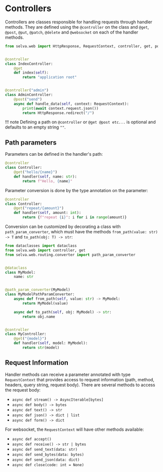 # Controllers

Controllers are classes responsible for handling requests through handler methods.
They are defined using the `@controller` on the class and `@get`, `@post`, `@put`,
`@patch`, `@delete` and `@websocket` on each of the handler methods.

```python
from selva.web import HttpResponse, RequestContext, controller, get, post


@controller
class IndexController:
    @get
    def index(self):
        return "application root"


@controller("admin")
class AdminController:
    @post("send")
    async def handle_data(self, context: RequestContext):
        print(await context.request.json())
        return HttpResponse.redirect("/")
```

!!! note
    Defining a path on `@controller` or `@get @post etc...` is optional and
    defaults to an empty string `""`.

## Path parameters

Parameters can be defined in the handler's path:

```python
@controller
class Controller:
    @get("hello/{name}")
    def handler(self, name: str):
        return f"Hello, {name}"
```

Parameter conversion is done by the type annotation on the parameter:

```python
@controller
class Controller:
    @get("repeat/{amount}")
    def handler(self, amount: int):
        return {f"repeat {i}": i for i in range(amount)}
```

Conversion can be customized by decorating a class with `path_param_converter`,
which must have the methods `from_path(value: str) -> T` and `to_path(obj: T) -> str`:

```python
from dataclasses import dataclass
from selva.web import controller, get
from selva.web.routing.converter import path_param_converter


@dataclass
class MyModel:
    name: str


@path_param_converter(MyModel)
class MyModelPathParamConverter:
    async def from_path(self, value: str) -> MyModel:
        return MyModel(value)

    async def to_path(self, obj: MyModel) -> str:
        return obj.name


@controller
class MyController:
    @get("{model}")
    def handler(self, model: MyModel):
        return str(model)
```

## Request Information

Handler methods can receive a parameter annotated with type `RequestContext`
that provides access to request information (path, method, headers, query
string, request  body). There are several methods to access the request body:

* `async def stream() -> AsyncIterable[bytes]`
* `async def body() -> bytes`
* `async def text() -> str`
* `async def json() -> dict | list`
* `async def form() -> dict`

For websocket, the `RequestContext` will have other methods available:

* `async def accept()`
* `async def receive() -> str | bytes`
* `async def send_text(data: str)`
* `async def send_bytes(data: bytes)`
* `async def send_json(data: dict)`
* `async def close(code: int = None)`
